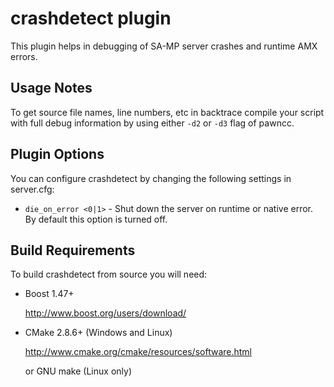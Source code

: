 crashdetect plugin
==================

This plugin helps in debugging of SA-MP server crashes and runtime AMX errors.

Usage Notes
-----------

To get source file names, line numbers, etc in backtrace compile your script with full 
debug information by using either `-d2` or `-d3` flag of pawncc.

Plugin Options
--------------

You can configure crashdetect by changing the following settings in server.cfg:

*	`die_on_error <0|1>` - Shut down the server on runtime or native error. 
	By default this option is turned off.

Build Requirements
------------------

To build crashdetect from source you will need:

*	Boost 1.47+

	http://www.boost.org/users/download/

*	CMake 2.8.6+ (Windows and Linux)

	http://www.cmake.org/cmake/resources/software.html
	
	or GNU make (Linux only)
